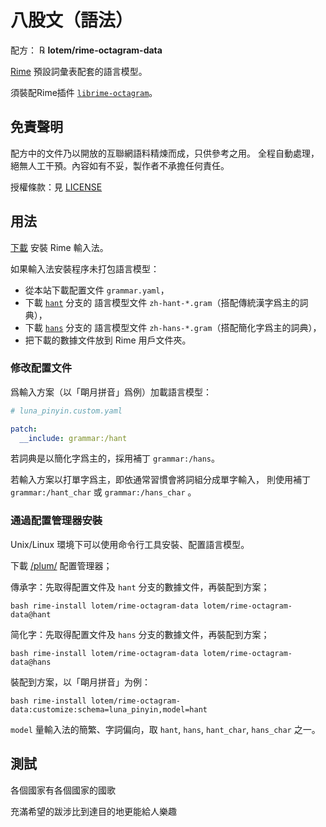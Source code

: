 # 八股文（語法）

配方： ℞ **lotem/rime-octagram-data**

[Rime](https://rime.im) 預設詞彙表配套的語言模型。

須裝配Rime插件 [`librime-octagram`](https://github.com/lotem/librime-octagram)。

## 免責聲明

配方中的文件乃以開放的互聯網語料精煉而成，只供參考之用。
全程自動處理，絕無人工干預。內容如有不妥，製作者不承擔任何責任。

授權條款：見 [LICENSE](LICENSE)

## 用法

[下載](https://rime.im/download/) 安裝 Rime 輸入法。

如果輸入法安裝程序未打包語言模型：

  - 從本站下載配置文件 `grammar.yaml`，
  - 下載 [`hant`](https://github.com/lotem/rime-octagram-data/tree/hant) 分支的
    語言模型文件 `zh-hant-*.gram`（搭配傳統漢字爲主的詞典），
  - 下載 [`hans`](https://github.com/lotem/rime-octagram-data/tree/hans) 分支的
    語言模型文件 `zh-hans-*.gram`（搭配簡化字爲主的詞典），
  - 把下載的數據文件放到 Rime 用戶文件夾。

### 修改配置文件

爲輸入方案（以「朙月拼音」爲例）加載語言模型：

```yaml
# luna_pinyin.custom.yaml

patch:
  __include: grammar:/hant
```

若詞典是以簡化字爲主的，採用補丁 `grammar:/hans`。

若輸入方案以打單字爲主，即依通常習慣會將詞組分成單字輸入，
則使用補丁 `grammar:/hant_char` 或 `grammar:/hans_char` 。

### 通過配置管理器安裝

Unix/Linux 環境下可以使用命令行工具安裝、配置語言模型。

下載 [/plum/](https://github.com/rime/plum) 配置管理器；

傳承字：先取得配置文件及 `hant` 分支的數據文件，再裝配到方案；

``` shell
bash rime-install lotem/rime-octagram-data lotem/rime-octagram-data@hant
```

简化字：先取得配置文件及 `hans` 分支的數據文件，再裝配到方案；

``` shell
bash rime-install lotem/rime-octagram-data lotem/rime-octagram-data@hans
```

裝配到方案，以「朙月拼音」为例：

``` shell
bash rime-install lotem/rime-octagram-data:customize:schema=luna_pinyin,model=hant
```

`model` 量輸入法的簡繁、字詞偏向，取 `hant`, `hans`, `hant_char`, `hans_char` 之一。

## 測試

各個國家有各個國家的國歌

充滿希望的跋涉比到達目的地更能給人樂趣
